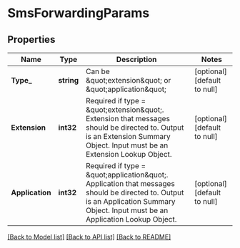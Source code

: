 # SmsForwardingParams

## Properties
Name | Type | Description | Notes
------------ | ------------- | ------------- | -------------
**Type_** | **string** | Can be \&quot;extension\&quot; or \&quot;application\&quot; | [optional] [default to null]
**Extension** | **int32** | Required if type &#x3D; \&quot;extension\&quot;. Extension that messages should be directed to. Output is an Extension Summary Object. Input must be an Extension Lookup Object. | [optional] [default to null]
**Application** | **int32** | Required if type &#x3D; \&quot;application\&quot;. Application that messages should be directed to. Output is an Application Summary Object. Input must be an Application Lookup Object. | [optional] [default to null]

[[Back to Model list]](../README.md#documentation-for-models) [[Back to API list]](../README.md#documentation-for-api-endpoints) [[Back to README]](../README.md)


